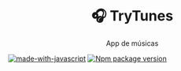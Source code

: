 <h1 align="center">🎧 TryTunes</h1>
<p align="center">App de músicas</p>


[![made-with-javascript](https://img.shields.io/badge/Made%20with-JavaScript-1f425f.svg)](https://www.javascript.com)
[![Npm package version](https://badgen.net/npm/v/express)](https://npmjs.com/package/express)
